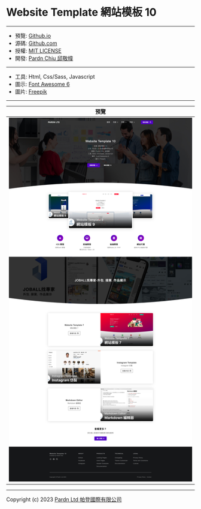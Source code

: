 # Website Template 網站模板 10

***

- 預覽: [Github.io](https://pardnchiu.github.io/website-template-10/)
- 源碼: [Github.com](https://github.com/pardnchiu/website-template-10/)
- 授權: [MIT LICENSE](https://pardnchiu.github.io/website-template-10/LICENSE)
- 開發: [Pardn Chiu 邱敬幃](https://pardnchiu.github.io/)

***

- 工具: Html, Css/Sass, Javascript
- 圖示: [Font Awesome 6](https://fontawesome.com/v6/search)
- 圖片: [Freepik](https://www.freepik.com)

***

| 預覽 |
|---|
| ![Website Template 網站模板 10 預覽](./image/index.jpg) |

***

Copyright (c) 2023 [Pardn Ltd 帕登國際有限公司](https://joball.tw/@pardnltd)

